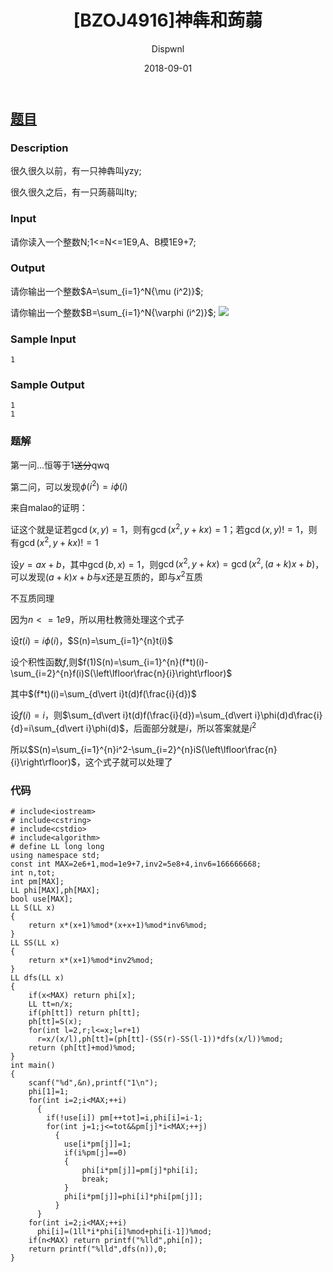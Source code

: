 ﻿---
layout:     post
title:      "[BZOJ4916]神犇和蒟蒻"
date:       2018-09-01
author:     "Dispwnl"
header-img: "img/used/35356.jpg"
catalog: true
tags:
    - 杜教筛
---
## [题目](https://www.lydsy.com/JudgeOnline/problem.php?id=4916)
### Description
很久很久以前，有一只神犇叫yzy;

很久很久之后，有一只蒟蒻叫lty;

### Input
请你读入一个整数N;1<=N<=1E9,A、B模1E9+7;

### Output
请你输出一个整数$A=\sum_{i=1}^N{\mu (i^2)}$;

请你输出一个整数$B=\sum_{i=1}^N{\varphi (i^2)}$;
![](https://www.lydsy.com/JudgeOnline/upload/201705/11.png)

### Sample Input
```
1
```
### Sample Output
```
1
1
```
### 题解
第一问...恒等于1~~送分~~qwq

第二问，可以发现$\phi(i^2)=i\phi(i)$

来自malao的证明：

证这个就是证若$\gcd(x,y)=1$，则有$\gcd(x^2,y+kx)=1$；若$\gcd(x,y)!=1$，则有$\gcd(x^2,y+kx)!=1$

设$y=ax+b$，其中$\gcd(b,x)=1$，则$\gcd(x^2,y+kx)=\gcd(x^2,(a+k)x+b)$，可以发现$(a+k)x+b$与$x$还是互质的，即与$x^2$互质

不互质同理

因为$n<=1e9$，所以用杜教筛处理这个式子

设$t(i)=i\phi(i)$，$S(n)=\sum_{i=1}^{n}t(i)$

设个积性函数$f$,则$f(1)S(n)=\sum_{i=1}^{n}(f*t)(i)-\sum_{i=2}^{n}f(i)S(\left\lfloor\frac{n}{i}\right\rfloor)$

其中$(f*t)(i)=\sum_{d\vert i}t(d)f(\frac{i}{d})$

设$f(i)=i$，则$\sum_{d\vert i}t(d)f(\frac{i}{d})=\sum_{d\vert i}\phi(d)d\frac{i}{d}=i\sum_{d\vert i}\phi(d)$，后面部分就是$i$，所以答案就是$i^2$

所以$S(n)=\sum_{i=1}^{n}i^2-\sum_{i=2}^{n}iS(\left\lfloor\frac{n}{i}\right\rfloor)$，这个式子就可以处理了

### 代码
```
# include<iostream>
# include<cstring>
# include<cstdio>
# include<algorithm>
# define LL long long
using namespace std;
const int MAX=2e6+1,mod=1e9+7,inv2=5e8+4,inv6=166666668;
int n,tot;
int pm[MAX];
LL phi[MAX],ph[MAX];
bool use[MAX];
LL S(LL x)
{
	return x*(x+1)%mod*(x+x+1)%mod*inv6%mod;
}
LL SS(LL x)
{
	return x*(x+1)%mod*inv2%mod;
}
LL dfs(LL x)
{
	if(x<MAX) return phi[x];
	LL tt=n/x;
	if(ph[tt]) return ph[tt];
	ph[tt]=S(x);
	for(int l=2,r;l<=x;l=r+1)
	  r=x/(x/l),ph[tt]=(ph[tt]-(SS(r)-SS(l-1))*dfs(x/l))%mod;
	return (ph[tt]+mod)%mod;
}
int main()
{
	scanf("%d",&n),printf("1\n");
	phi[1]=1;
	for(int i=2;i<MAX;++i)
	  {
	  	if(!use[i]) pm[++tot]=i,phi[i]=i-1;
	  	for(int j=1;j<=tot&&pm[j]*i<MAX;++j)
	  	  {
	  	  	use[i*pm[j]]=1;
	  	  	if(i%pm[j]==0)
	  	  	{
	  	  		phi[i*pm[j]]=pm[j]*phi[i];
	  	  		break;
			}
			phi[i*pm[j]]=phi[i]*phi[pm[j]];
		  }
	  }
	for(int i=2;i<MAX;++i)
	  phi[i]=(1ll*i*phi[i]%mod+phi[i-1])%mod;
	if(n<MAX) return printf("%lld",phi[n]);
	return printf("%lld",dfs(n)),0;
}
```
